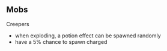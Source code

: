 ## Mobs

Creepers
- when exploding, a potion effect can be spawned randomly
- have a 5% chance to spawn charged
